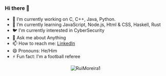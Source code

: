 ### Hi there 👋


- 🔭 I’m currently working on C, C++, Java, Python.
- 🌱 I’m currently learning JavaScript, Node.js, Html & CSS, Haskell, Rust
- 🐦 I'm currently interested in CyberSecurity 
- 💬 Ask me about Anything
- 📫 How to reach me: [LinkedIn](https://www.linkedin.com/in/rui-moreira-670b261a6/)
- 😄 Pronouns: He/Him
- ⚡ Fun fact: I'm a football referee

<p align="center"> <img src="https://github-readme-stats.vercel.app/api?username=RuiMoreira1&show_icons=true&theme=gotham" alt="RuiMoreira1" />
